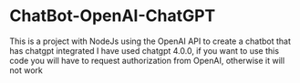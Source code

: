 # ChatBot-OpenAI-ChatGPT
This is a project with NodeJs using the OpenAI API to create a chatbot that has chatgpt integrated
I have used chatgpt 4.0.0, if you want to use this code you will have to request authorization from OpenAI, otherwise it will not work
